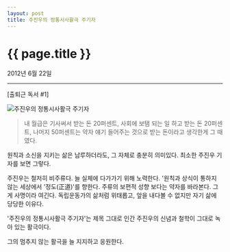 ```yaml
---
layout: post
title: 주진우의 정통시사활극 주기자
---
```


{{ page.title }}
================
<p class="meta">2012년 6월 22일</p>

---
[출퇴근 독서 #1] 

![주진우의 정통시사활극 주기자](http://beatshon.github.com/images/joojinwoo.JPG "주진우의 정통 시사활극 주기자")




>내 월급은 기사써서 받는 돈 20퍼센트, 사회에 보탬 되는 일 하고 받는 돈 20퍼센트, 나머지 50퍼센트는 약자 얘기 들어주는 것으로 받는 돈이라고 생각한게 그 때였다.         




원칙과 소신을 지키는 삶은 남루하더라도, 그 자체로 충분히 의미있다. 최소한 주진우 기자를 보면 그렇다. 

주진우는 철저히 비주류다. 늘 실체에 다가가기 위해 노력한다. '원칙과 상식이 통하지 않는 세상에서 '정도(正道)'를 향한다. 주류의 보편적 성향 보다는 약자를 바라본다. 그게 사명이라 여긴다. 독립운동가의 삶처럼 위태롭고, 앞을 내다볼 수 없지만 자기 삶에 당당한 이유다.

'주진우의 정통시사활극 주기자'는 제목 그대로 인간 주진우의 신념과 철학이 그대로 녹아 있는 활극이다. 

그의 멈추지 않는 활극을 늘 지지하고 응원한다. 
